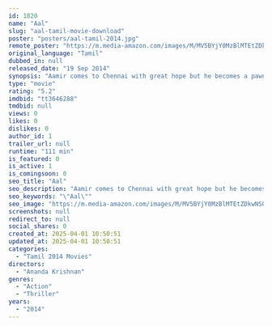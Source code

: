 ```yaml
---
id: 1820
name: "Aal"
slug: "aal-tamil-movie-download"
poster: "posters/aal-tamil-2014.jpg"
remote_poster: "https://m.media-amazon.com/images/M/MV5BYjY0MzBlMTEtZDkwNS00NWUxLTg5NGEtZTMxMmQzMzhiZmVhXkEyXkFqcGdeQXVyMjM5NDY4NzU@._V1_SX300.jpg"
original_language: "Tamil"
dubbed_in: null
released_date: "19 Sep 2014"
synopsis: "Aamir comes to Chennai with great hope but he becomes a pawn in the hands of a mysterious man who kidnaps his family and forces him to do what he wants."
type: "movie"
rating: "5.2"
imdbid: "tt3646288"
tmdbid: null
views: 0
likes: 0
dislikes: 0
author_id: 1
trailer_url: null
runtime: "111 min"
is_featured: 0
is_active: 1
is_comingsoon: 0
seo_title: "Aal"
seo_description: "Aamir comes to Chennai with great hope but he becomes a pawn in the hands of a mysterious man who kidnaps his family and forces him to do what he wants."
seo_keywords: "\"Aal\""
seo_image: "https://m.media-amazon.com/images/M/MV5BYjY0MzBlMTEtZDkwNS00NWUxLTg5NGEtZTMxMmQzMzhiZmVhXkEyXkFqcGdeQXVyMjM5NDY4NzU@._V1_SX300.jpg"
screenshots: null
redirect_to: null
social_shares: 0
created_at: 2025-04-01 10:50:51
updated_at: 2025-04-01 10:50:51
categories:
  - "Tamil 2014 Movies"
directors:
  - "Ananda Krishnan"
genres:
  - "Action"
  - "Thriller"
years:
  - "2014"
---
```

